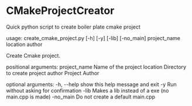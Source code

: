 # CMakeProjectCreator
Quick python script to create boiler plate cmake project

usage: create_cmake_project.py [-h] [-y] [-lib] [-no_main]
                               project_name location author

Create Cmake project.

positional arguments:
  project_name  Name of the project
  location      Directory to create project
  author        Project Author

optional arguments:
  -h, --help    show this help message and exit
  -y            Run without asking for confirmation
  -lib          Makes a lib instead of a exe (no main.cpp is made)
  -no_main      Do not create a default main.cpp